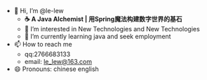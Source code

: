 - 👋 Hi, I’m @le-lew
  - **☕️ A Java Alchemist | 用Spring魔法构建数字世界的基石** 
  - 👀 I’m interested in New Technologies and New Technologies
  - 🌱 I’m currently learning java and seek employment
- 📫 How to reach me
  - qq:2766683133
  -  email: le_lew@163.com
- 😄 Pronouns: chinese english


<!---
le-lew/le-lew is a ✨ special ✨ repository because its `README.md` (this file) appears on your GitHub profile.
You can click the Preview link to take a look at your changes.
--->
